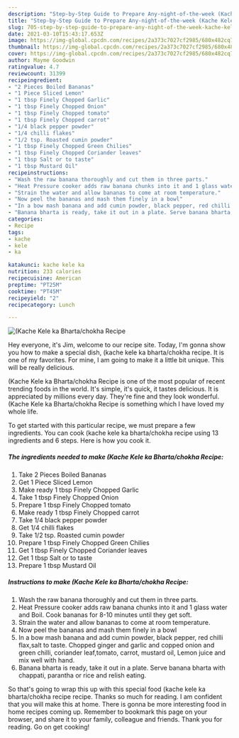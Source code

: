 ```yaml
---
description: "Step-by-Step Guide to Prepare Any-night-of-the-week (Kache Kele ka Bharta/chokha Recipe"
title: "Step-by-Step Guide to Prepare Any-night-of-the-week (Kache Kele ka Bharta/chokha Recipe"
slug: 705-step-by-step-guide-to-prepare-any-night-of-the-week-kache-kele-ka-bharta-chokha-recipe
date: 2021-03-10T15:43:17.653Z
image: https://img-global.cpcdn.com/recipes/2a373c7027cf2985/680x482cq70/kache-kele-ka-bhartachokha-recipe-recipe-main-photo.jpg
thumbnail: https://img-global.cpcdn.com/recipes/2a373c7027cf2985/680x482cq70/kache-kele-ka-bhartachokha-recipe-recipe-main-photo.jpg
cover: https://img-global.cpcdn.com/recipes/2a373c7027cf2985/680x482cq70/kache-kele-ka-bhartachokha-recipe-recipe-main-photo.jpg
author: Mayme Goodwin
ratingvalue: 4.7
reviewcount: 31399
recipeingredient:
- "2 Pieces Boiled Bananas"
- "1 Piece Sliced Lemon"
- "1 tbsp Finely Chopped Garlic"
- "1 tbsp Finely Chopped Onion"
- "1 tbsp Finely Chopped tomato"
- "1 tbsp Finely Chopped carrot"
- "1/4 black pepper powder"
- "1/4 chilli flakes"
- "1/2 tsp. Roasted cumin powder"
- "1 tbsp Finely Chopped Green Chilies"
- "1 tbsp Finely Chopped Coriander leaves"
- "1 tbsp Salt or to taste"
- "1 tbsp Mustard Oil"
recipeinstructions:
- "Wash the raw banana thoroughly and cut them in three parts."
- "Heat Pressure cooker adds raw banana chunks into it and 1 glass water and Boil. Cook bananas for 8-10 minutes until they get soft."
- "Strain the water and allow bananas to come at room temperature."
- "Now peel the bananas and mash them finely in a bowl"
- "In a bow mash banana and add cumin powder, black pepper, red chilli flax,salt to taste. Chopped ginger and garlic and copped onion and green chilli, coriander leaf,tomato, carrot, mustard oil, Lemon juice and mix well with hand."
- "Banana bharta is ready, take it out in a plate. Serve banana bharta with chappati, parantha or rice and relish eating."
categories:
- Recipe
tags:
- kache
- kele
- ka

katakunci: kache kele ka 
nutrition: 233 calories
recipecuisine: American
preptime: "PT25M"
cooktime: "PT45M"
recipeyield: "2"
recipecategory: Lunch

---
```



![(Kache Kele ka Bharta/chokha Recipe](https://img-global.cpcdn.com/recipes/2a373c7027cf2985/680x482cq70/kache-kele-ka-bhartachokha-recipe-recipe-main-photo.jpg)

Hey everyone, it's Jim, welcome to our recipe site. Today, I'm gonna show you how to make a special dish, (kache kele ka bharta/chokha recipe. It is one of my favorites. For mine, I am going to make it a little bit unique. This will be really delicious.

(Kache Kele ka Bharta/chokha Recipe is one of the most popular of recent trending foods in the world. It's simple, it's quick, it tastes delicious. It is appreciated by millions every day. They're fine and they look wonderful. (Kache Kele ka Bharta/chokha Recipe is something which I have loved my whole life.




To get started with this particular recipe, we must prepare a few ingredients. You can cook (kache kele ka bharta/chokha recipe using 13 ingredients and 6 steps. Here is how you cook it.

<!--inarticleads1-->

##### The ingredients needed to make (Kache Kele ka Bharta/chokha Recipe:

1. Take 2 Pieces Boiled Bananas
1. Get 1 Piece Sliced Lemon
1. Make ready 1 tbsp Finely Chopped Garlic
1. Take 1 tbsp Finely Chopped Onion
1. Prepare 1 tbsp Finely Chopped tomato
1. Make ready 1 tbsp Finely Chopped carrot
1. Take 1/4 black pepper powder
1. Get 1/4 chilli flakes
1. Take 1/2 tsp. Roasted cumin powder
1. Prepare 1 tbsp Finely Chopped Green Chilies
1. Get 1 tbsp Finely Chopped Coriander leaves
1. Get 1 tbsp Salt or to taste
1. Prepare 1 tbsp Mustard Oil




<!--inarticleads2-->

##### Instructions to make (Kache Kele ka Bharta/chokha Recipe:

1. Wash the raw banana thoroughly and cut them in three parts.
1. Heat Pressure cooker adds raw banana chunks into it and 1 glass water and Boil. Cook bananas for 8-10 minutes until they get soft.
1. Strain the water and allow bananas to come at room temperature.
1. Now peel the bananas and mash them finely in a bowl
1. In a bow mash banana and add cumin powder, black pepper, red chilli flax,salt to taste. Chopped ginger and garlic and copped onion and green chilli, coriander leaf,tomato, carrot, mustard oil, Lemon juice and mix well with hand.
1. Banana bharta is ready, take it out in a plate. Serve banana bharta with chappati, parantha or rice and relish eating.




So that's going to wrap this up with this special food (kache kele ka bharta/chokha recipe recipe. Thanks so much for reading. I am confident that you will make this at home. There is gonna be more interesting food in home recipes coming up. Remember to bookmark this page on your browser, and share it to your family, colleague and friends. Thank you for reading. Go on get cooking!
